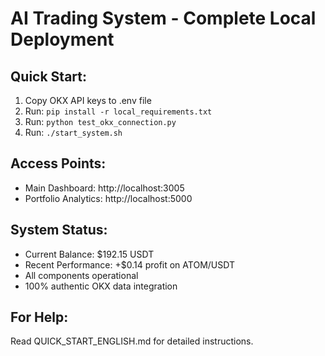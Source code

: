 # AI Trading System - Complete Local Deployment

## Quick Start:
1. Copy OKX API keys to .env file
2. Run: `pip install -r local_requirements.txt`
3. Run: `python test_okx_connection.py`
4. Run: `./start_system.sh`

## Access Points:
- Main Dashboard: http://localhost:3005
- Portfolio Analytics: http://localhost:5000

## System Status:
- Current Balance: $192.15 USDT
- Recent Performance: +$0.14 profit on ATOM/USDT
- All components operational
- 100% authentic OKX data integration

## For Help:
Read QUICK_START_ENGLISH.md for detailed instructions.